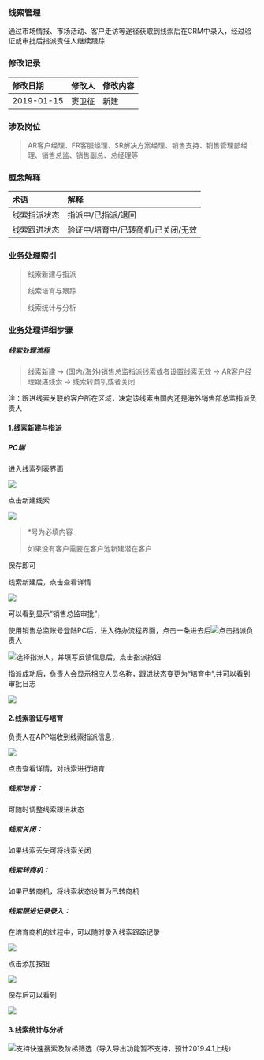 ### 线索管理

通过市场情报、市场活动、客户走访等途径获取到线索后在CRM中录入，经过验证或审批后指派责任人继续跟踪

### 修改记录

| 修改日期 | 修改人 | 修改内容 |
| :--- | :--- | :--- |
| 2019-01-15 | 窦卫征 | 新建 |

### 涉及岗位

> AR客户经理、FR客服经理、SR解决方案经理、销售支持、销售管理部经理、销售总监、销售副总、总经理等

### 概念解释

| 术语 | 解释 |
| :--- | :--- |
| 线索指派状态 | 指派中/已指派/退回 |
| 线索跟进状态 | 验证中/培育中/已转商机/已关闭/无效 |

### 业务处理索引

> 线索新建与指派
>
> 线索培育与跟踪
>
> 线索统计与分析

### 业务处理详细步骤

##### 线索处理流程

> 线索新建 -&gt; \(国内/海外\)销售总监指派线索或者设置线索无效 -&gt; AR客户经理跟进线索 -&gt; 线索转商机或者关闭

注：跟进线索关联的客户所在区域，决定该线索由国内还是海外销售部总监指派负责人

#### 1.线索新建与指派

##### PC端

进入线索列表界面

![](/assets/xsxj28181.png)

点击新建线索

![](/assets/xjxs281011.png)

> \*号为必填内容
>
> 如果没有客户需要在客户池新建潜在客户

保存即可

线索新建后，点击查看详情

![](/assets/xsxqck1092.png)

可以看到显示“销售总监审批”，

使用销售总监账号登陆PC后，进入待办流程界面，点击一条进去后![](/assets/xszpfzr281811.png)点击指派负责人

![](/assets/zpfzr1882.png)选择指派人，并填写反馈信息后，点击指派按钮

指派成功后，负责人会显示相应人员名称，跟进状态变更为“培育中”,并可以看到审批日志

![](/assets/xiansuozprz2881.png)

#### 2.线索验证与培育

负责人在APP端收到线索指派信息，

![](/assets/sdzpxx.png)

点击查看详情，对线索进行培育

##### 线索培育：

可随时调整线索跟进状态

##### 线索关闭：

如果线索丢失可将线索关闭

##### 线索转商机：

如果已转商机，将线索状态设置为已转商机

##### 线索跟进记录录入：

在培育商机的过程中，可以随时录入线索跟踪记录

![](/assets/xsgzjllr19281.png)

点击添加按钮

![](/assets/xjxsgzjllr281.png)

保存后可以看到

![](/assets/xsgzjl2881.png)

#### 3.线索统计与分析

![](/assets/xsdq2881811.png)支持快速搜索及阶梯筛选（导入导出功能暂不支持，预计2019.4.1上线）

